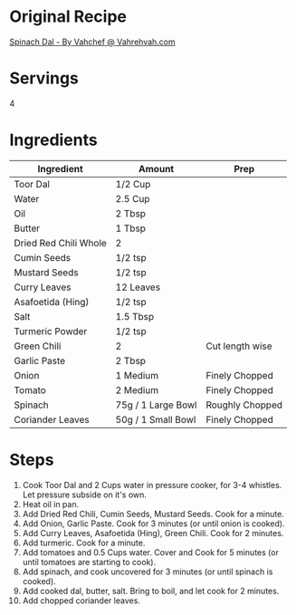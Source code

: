 # Original Recipe
[Spinach Dal - By Vahchef @ Vahrehvah.com](https://www.youtube.com/watch?v=rVLJGwYqwZI)
# Servings
4
# Ingredients
| Ingredient | Amount | Prep |
| --- | --- | -- |
| Toor Dal | 1/2 Cup ||
| Water | 2.5 Cup ||
| Oil | 2 Tbsp ||
| Butter | 1 Tbsp ||
| Dried Red Chili Whole | 2 ||
| Cumin Seeds | 1/2 tsp ||
| Mustard Seeds | 1/2 tsp ||
| Curry Leaves | 12 Leaves ||
| Asafoetida (Hing) | 1/2 tsp ||
| Salt | 1.5 Tbsp ||
| Turmeric Powder | 1/2 tsp||
| Green Chili | 2 | Cut length wise |
| Garlic Paste | 2 Tbsp ||
| Onion | 1 Medium | Finely Chopped |
| Tomato | 2 Medium | Finely Chopped |
| Spinach | 75g / 1 Large Bowl | Roughly Chopped |
| Coriander Leaves | 50g / 1 Small Bowl | Finely Chopped |
# Steps
1. Cook Toor Dal and 2 Cups water in pressure cooker, for 3-4 whistles. Let pressure subside on it's own.
2. Heat oil in pan.
3. Add Dried Red Chili, Cumin Seeds, Mustard Seeds. Cook for a minute.
4. Add Onion, Garlic Paste. Cook for 3 minutes (or until onion is cooked).
5. Add Curry Leaves, Asafoetida (Hing), Green Chili. Cook for 2 minutes.
6. Add turmeric. Cook for a minute.
7. Add tomatoes and 0.5 Cups water. Cover and Cook for 5 minutes (or until tomatoes are starting to cook).
8. Add spinach, and cook uncovered for 3 minutes (or until spinach is cooked).
9. Add cooked dal, butter, salt. Bring to boil, and let cook for 2 minutes.
10. Add chopped coriander leaves.
